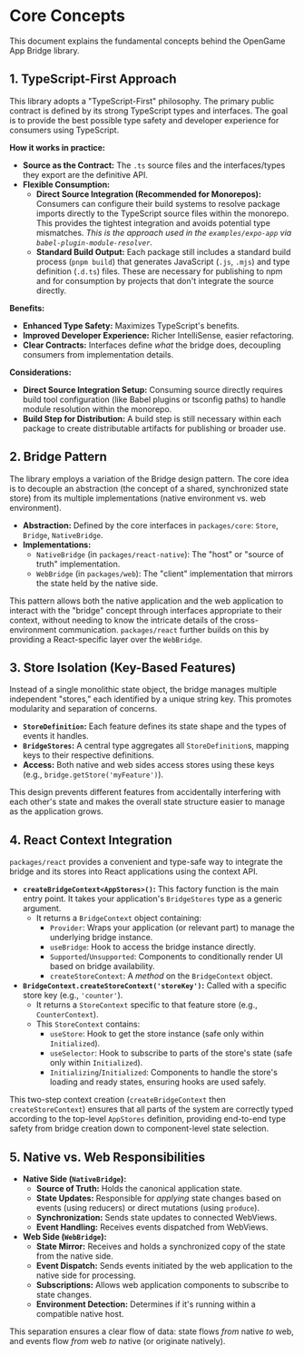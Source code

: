 # Core Concepts

This document explains the fundamental concepts behind the OpenGame App Bridge library.

## 1. TypeScript-First Approach

This library adopts a "TypeScript-First" philosophy. The primary public contract is defined by its strong TypeScript types and interfaces. The goal is to provide the best possible type safety and developer experience for consumers using TypeScript.

**How it works in practice:**

-   **Source as the Contract:** The `.ts` source files and the interfaces/types they export are the definitive API.
-   **Flexible Consumption:**
    -   **Direct Source Integration (Recommended for Monorepos):** Consumers can configure their build systems to resolve package imports directly to the TypeScript source files within the monorepo. This provides the tightest integration and avoids potential type mismatches. *This is the approach used in the `examples/expo-app` via `babel-plugin-module-resolver`.*
    -   **Standard Build Output:** Each package still includes a standard build process (`pnpm build`) that generates JavaScript (`.js`, `.mjs`) and type definition (`.d.ts`) files. These are necessary for publishing to npm and for consumption by projects that don't integrate the source directly.

**Benefits:**

-   **Enhanced Type Safety:** Maximizes TypeScript's benefits.
-   **Improved Developer Experience:** Richer IntelliSense, easier refactoring.
-   **Clear Contracts:** Interfaces define *what* the bridge does, decoupling consumers from implementation details.

**Considerations:**

-   **Direct Source Integration Setup:** Consuming source directly requires build tool configuration (like Babel plugins or tsconfig paths) to handle module resolution within the monorepo.
-   **Build Step for Distribution:** A build step is still necessary within each package to create distributable artifacts for publishing or broader use.

## 2. Bridge Pattern

The library employs a variation of the Bridge design pattern. The core idea is to decouple an abstraction (the concept of a shared, synchronized state store) from its multiple implementations (native environment vs. web environment).

-   **Abstraction:** Defined by the core interfaces in `packages/core`: `Store`, `Bridge`, `NativeBridge`.
-   **Implementations:**
    -   `NativeBridge` (in `packages/react-native`): The "host" or "source of truth" implementation.
    -   `WebBridge` (in `packages/web`): The "client" implementation that mirrors the state held by the native side.

This pattern allows both the native application and the web application to interact with the "bridge" concept through interfaces appropriate to their context, without needing to know the intricate details of the cross-environment communication. `packages/react` further builds on this by providing a React-specific layer over the `WebBridge`.

## 3. Store Isolation (Key-Based Features)

Instead of a single monolithic state object, the bridge manages multiple independent "stores," each identified by a unique string key. This promotes modularity and separation of concerns.

-   **`StoreDefinition`:** Each feature defines its state shape and the types of events it handles.
-   **`BridgeStores`:** A central type aggregates all `StoreDefinition`s, mapping keys to their respective definitions.
-   **Access:** Both native and web sides access stores using these keys (e.g., `bridge.getStore('myFeature')`).

This design prevents different features from accidentally interfering with each other's state and makes the overall state structure easier to manage as the application grows.

## 4. React Context Integration

`packages/react` provides a convenient and type-safe way to integrate the bridge and its stores into React applications using the context API.

-   **`createBridgeContext<AppStores>()`:** This factory function is the main entry point. It takes your application's `BridgeStores` type as a generic argument.
    -   It returns a `BridgeContext` object containing:
        -   `Provider`: Wraps your application (or relevant part) to manage the underlying bridge instance.
        -   `useBridge`: Hook to access the bridge instance directly.
        -   `Supported`/`Unsupported`: Components to conditionally render UI based on bridge availability.
        -   `createStoreContext`: A *method* on the `BridgeContext` object.
-   **`BridgeContext.createStoreContext('storeKey')`:** Called with a specific store key (e.g., `'counter'`).
    -   It returns a `StoreContext` specific to that feature store (e.g., `CounterContext`).
    -   This `StoreContext` contains:
        -   `useStore`: Hook to get the store instance (safe only within `Initialized`).
        -   `useSelector`: Hook to subscribe to parts of the store's state (safe only within `Initialized`).
        -   `Initializing`/`Initialized`: Components to handle the store's loading and ready states, ensuring hooks are used safely.

This two-step context creation (`createBridgeContext` then `createStoreContext`) ensures that all parts of the system are correctly typed according to the top-level `AppStores` definition, providing end-to-end type safety from bridge creation down to component-level state selection.

## 5. Native vs. Web Responsibilities

-   **Native Side (`NativeBridge`):**
    -   **Source of Truth:** Holds the canonical application state.
    -   **State Updates:** Responsible for *applying* state changes based on events (using reducers) or direct mutations (using `produce`).
    -   **Synchronization:** Sends state updates to connected WebViews.
    -   **Event Handling:** Receives events dispatched from WebViews.
-   **Web Side (`WebBridge`):**
    -   **State Mirror:** Receives and holds a synchronized copy of the state from the native side.
    -   **Event Dispatch:** Sends events initiated by the web application to the native side for processing.
    -   **Subscriptions:** Allows web application components to subscribe to state changes.
    -   **Environment Detection:** Determines if it's running within a compatible native host.

This separation ensures a clear flow of data: state flows *from* native *to* web, and events flow *from* web *to* native (or originate natively). 
